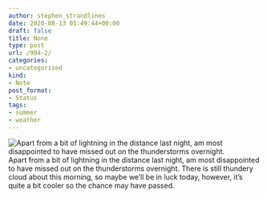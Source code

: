 ```yaml
---
author: stephen_strandlines
date: 2020-08-13 05:49:44+00:00
draft: false
title: None
type: post
url: /904-2/
categories:
- uncategorised
kind:
- Note
post_format:
- Status
tags:
- summer
- weather
---
```


![Apart from a bit of lightning in the distance last night, am most disappointed to have missed out on the thunderstorms overnight.](https://www.dropbox.com/s/dp3z093jz6wisk8/IMG_3656.jpeg?raw=1)
Apart from a bit of lightning in the distance last night, am most disappointed to have missed out on the thunderstorms overnight. There is still thundery cloud about this morning, so maybe we’ll be in luck today, however, it’s quite a bit cooler so the chance may have passed.
